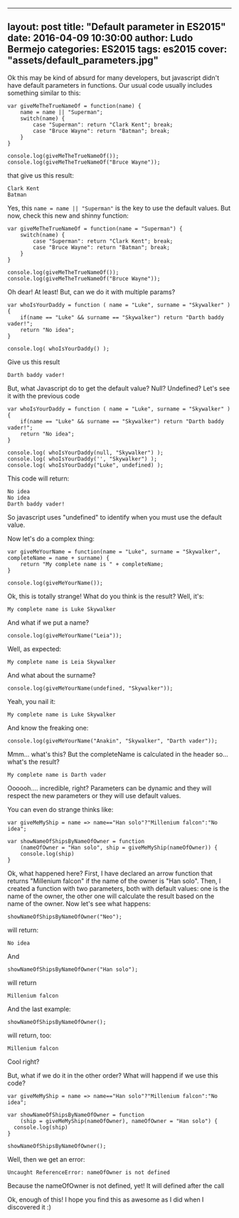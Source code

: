 ---
layout: post
title:  "Default parameter in ES2015"
date:   2016-04-09 10:30:00
author: Ludo Bermejo
categories: ES2015 
tags:	es2015
cover:  "assets/default_parameters.jpg"
----------------------------------------

Ok this may be kind of absurd for many developers, but javascript didn't have default parameters in functions. Our usual code usually includes something similar to this:

    var giveMeTheTrueNameOf = function(name) {
        name = name || "Superman";
        switch(name) {
            case "Superman": return "Clark Kent"; break;
            case "Bruce Wayne": return "Batman"; break;
        }
    }

    console.log(giveMeTheTrueNameOf());
    console.log(giveMeTheTrueNameOf("Bruce Wayne"));
        
that give us this result:
        
    Clark Kent
    Batman
        
Yes, this `name = name || "Superman"` is the key to use the default values. But now, check this new and shinny function:
         
    var giveMeTheTrueNameOf = function(name = "Superman") {
        switch(name) {
            case "Superman": return "Clark Kent"; break;
            case "Bruce Wayne": return "Batman"; break;
        }
    }

    console.log(giveMeTheTrueNameOf());
    console.log(giveMeTheTrueNameOf("Bruce Wayne"));
    
Oh dear! At least! But, can we do it with multiple params?

    var whoIsYourDaddy = function ( name = "Luke", surname = "Skywalker" ) {
        if(name == "Luke" && surname == "Skywalker") return "Darth baddy vader!";
        return "No idea";
    }
    
    console.log( whoIsYourDaddy() );
    
Give us this result    

    Darth baddy vader!
    
But, what Javascript do to get the default value? Null? Undefined? Let's see it with the previous code
    
    
    var whoIsYourDaddy = function ( name = "Luke", surname = "Skywalker" ) {
        if(name == "Luke" && surname == "Skywalker") return "Darth baddy vader!";
        return "No idea";
    }
    
    console.log( whoIsYourDaddy(null, "Skywalker") );
    console.log( whoIsYourDaddy('', "Skywalker") );
    console.log( whoIsYourDaddy("Luke", undefined) );
    
This code will return:
    
    No idea
    No idea
    Darth baddy vader!

So javascript uses "undefined" to identify when you must use the default value.
    
Now let's do a complex thing:

    var giveMeYourName = function(name = "Luke", surname = "Skywalker", completeName = name + surname) {
        return "My complete name is " + completeName;    
    }

    console.log(giveMeYourName());
    
Ok, this is totally strange! What do you think is the result? Well, it's:
        
    My complete name is Luke Skywalker
    
And what if we put a name?    

    console.log(giveMeYourName("Leia"));
        
Well, as expected:
        
    My complete name is Leia Skywalker
        
And what about the surname?        
        
    console.log(giveMeYourName(undefined, "Skywalker"));
        
Yeah, you nail it:
        
    My complete name is Luke Skywalker
        
And know the freaking one:
        
    console.log(giveMeYourName("Anakin", "Skywalker", "Darth vader"));

Mmm... what's this? But the completeName is calculated in the header so... what's the result?

    My complete name is Darth vader
    
Oooooh.... incredible, right? Parameters can be dynamic and they will respect the new parameters or they will use default values.
 
You can even do strange thinks like:
 
    var giveMeMyShip = name => name=="Han solo"?"Millenium falcon":"No idea";
    
    var showNameOfShipsByNameOfOwner = function
        (nameOfOwner = "Han solo", ship = giveMeMyShip(nameOfOwner)) {
        console.log(ship)
    }

   
    
Ok, what happened here? First, I have declared an arrow function that returns "Millenium falcon" if the name of the owner is "Han solo". Then, I created a function with two parameters, both with default values: one is the name of the owner, the other one will calculate the result based on the name of the owner. Now let's see what happens:

    showNameOfShipsByNameOfOwner("Neo");
    
will return:
    
    No idea
           
And 
           
    showNameOfShipsByNameOfOwner("Han solo");
           
will return
           
    Millenium falcon
           
And the last example:
           
    showNameOfShipsByNameOfOwner();
          
will return, too:
          
    Millenium falcon

Cool right?
          
But, what if we do it in the other order? What will happend if we use this code?
          
    var giveMeMyShip = name => name=="Han solo"?"Millenium falcon":"No idea";
    
    var showNameOfShipsByNameOfOwner = function
        (ship = giveMeMyShip(nameOfOwner), nameOfOwner = "Han solo") {
      console.log(ship)
    }

    showNameOfShipsByNameOfOwner();
    
Well, then we get an error:
    
    Uncaught ReferenceError: nameOfOwner is not defined
    
Because the nameOfOwner is not defined, yet! It will defined after the call

Ok, enough of this! I hope you find this as awesome as I did when I discovered it :)


    